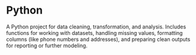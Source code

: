 # Python
A Python project for data cleaning, transformation, and analysis. Includes functions for working with datasets, handling missing values, formatting columns (like phone numbers and addresses), and preparing clean outputs for reporting or further modeling.
